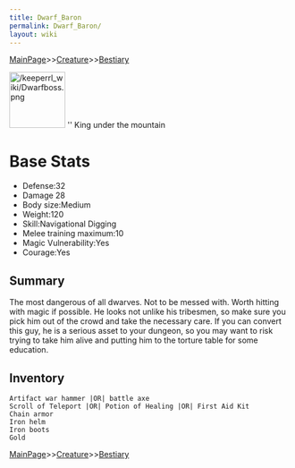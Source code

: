 ```yaml
---
title: Dwarf_Baron
permalink: Dwarf_Baron/
layout: wiki
---
```


[MainPage](/keeperrl_wiki/ "wikilink")>>[Creature](/keeperrl_wiki/Creature_Guide "wikilink")>>[Bestiary](/keeperrl_wiki/Bestiary "wikilink")

<img src="/keeperrl_wiki/Dwarfboss.png" title="fig:/keeperrl_wiki/Dwarfboss.png" alt="/keeperrl_wiki/Dwarfboss.png" width="100" />
'' King under the mountain

Base Stats
==========

-   Defense:32
-   Damage 28
-   Body size:Medium
-   Weight:120
-   Skill:Navigational Digging
-   Melee training maximum:10
-   Magic Vulnerability:Yes
-   Courage:Yes

Summary
-------

The most dangerous of all dwarves. Not to be messed with. Worth hitting
with magic if possible. He looks not unlike his tribesmen, so make sure
you pick him out of the crowd and take the necessary care. If you can
convert this guy, he is a serious asset to your dungeon, so you may want
to risk trying to take him alive and putting him to the torture table
for some education.

Inventory
---------

`Artifact war hammer |OR| battle axe`  
`Scroll of Teleport |OR| Potion of Healing |OR| First Aid Kit`  
`Chain armor`  
`Iron helm`  
`Iron boots`  
`Gold`

[MainPage](/keeperrl_wiki/ "wikilink")>>[Creature](/keeperrl_wiki/Creature_Guide "wikilink")>>[Bestiary](/keeperrl_wiki/Bestiary "wikilink")

